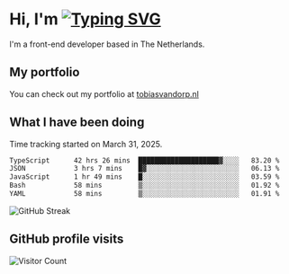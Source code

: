 # Hi, I'm [![Typing SVG](https://readme-typing-svg.demolab.com?font=Fira+Code&pause=1000&width=435&lines=tobiasvdorp)](https://git.io/typing-svg)

I'm a front-end developer based in The Netherlands.

## My portfolio

You can check out my portfolio at [tobiasvandorp.nl](https://www.tobiasvandorp.nl/)

## What I have been doing

Time tracking started on March 31, 2025.

<!--START_SECTION:waka-->

```txt
TypeScript      42 hrs 26 mins  ████████████████████▓░░░░   83.20 %
JSON            3 hrs 7 mins    █▓░░░░░░░░░░░░░░░░░░░░░░░   06.13 %
JavaScript      1 hr 49 mins    █░░░░░░░░░░░░░░░░░░░░░░░░   03.59 %
Bash            58 mins         ▒░░░░░░░░░░░░░░░░░░░░░░░░   01.92 %
YAML            58 mins         ▒░░░░░░░░░░░░░░░░░░░░░░░░   01.91 %
```

<!--END_SECTION:waka-->

![GitHub Streak](https://streak-stats.demolab.com?user=tobiasvdorp&theme=dark&hide_border=true&mode=weekly&background=36%2C6400A6%2C000000)

## GitHub profile visits

![Visitor Count](https://profile-counter.glitch.me/tobiasvdorp/count.svg)
